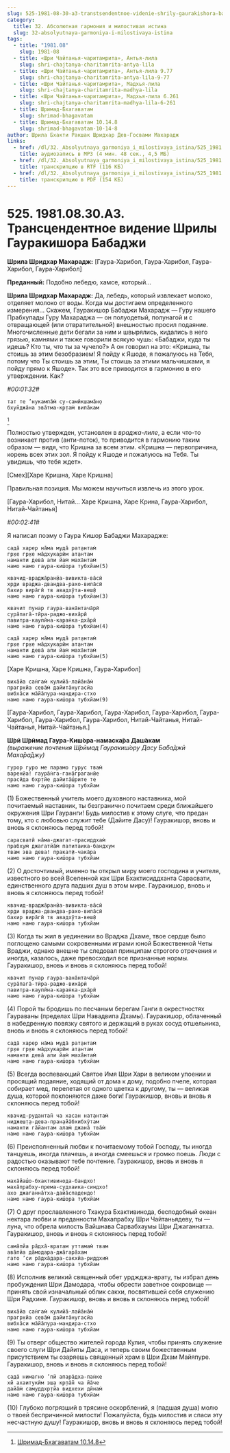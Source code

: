 ```yaml
---
slug: 525-1981-08-30-a3-transtsendentnoe-videnie-shrily-gaurakishora-babadzhi
category:
  title: 32. Абсолютная гармония и милостивая истина
  slug: 32-absolyutnaya-garmoniya-i-milostivaya-istina
tags:
  - title: "1981.08"
    slug: 1981-08
  - title: «Шри Чайтанья-чаритамрита», Антья-лила
    slug: shri-chajtanya-charitamrita-antya-lila
  - title: «Шри Чайтанья-чаритамрита», Антья-лила 9.77
    slug: shri-chajtanya-charitamrita-antya-lila-9-77
  - title: «Шри Чайтанья-чаритамрита», Мадхья-лила
    slug: shri-chajtanya-charitamrita-madhya-lila
  - title: «Шри Чайтанья-чаритамрита», Мадхья-лила 6.261
    slug: shri-chajtanya-charitamrita-madhya-lila-6-261
  - title: Шримад-Бхагаватам
    slug: shrimad-bhagavatam
  - title: Шримад-Бхагаватам 10.14.8
    slug: shrimad-bhagavatam-10-14-8
author: Шрила Бхакти Ракшак Шридхар Дев-Госвами Махарадж
links:
  - href: /dl/32._Absolyutnaya_garmoniya_i_milostivaya_istina/525_1981.08.30.A3_SridharMj_Transcendentnoe_videnie_Shrily_Gaurakishora_Babaji.mp3
    title: аудиозапись в MP3 (4 мин. 48 сек., 4,5 МБ)
  - href: /dl/32._Absolyutnaya_garmoniya_i_milostivaya_istina/525_1981.08.30.A3_SridharMj_Transcendentnoe_videnie_Shrily_Gaurakishora_Babaji.rtf
    title: транскрипцию в RTF (116 КБ)
  - href: /dl/32._Absolyutnaya_garmoniya_i_milostivaya_istina/525_1981.08.30.A3_SridharMj_Transcendentnoe_videnie_Shrily_Gaurakishora_Babaji.pdf
    title: транскрипцию в PDF (154 КБ)
---
```


# 525. 1981.08.30.A3. Трансцендентное видение Шрилы Гауракишора Бабаджи

**Шрила Шридхар Махарадж:** [Гаура-Харибол, Гаура-Харибол, Гаура-Харибол, Гаура-Харибол]

**Преданный:** Подобно лебедю, хамсе, который…

**Шрила Шридхар Махарадж:** Да, лебедь, который извлекает молоко, отделяет молоко от воды. Когда мы достигаем определенного измерения… Скажем, Гауракишор Бабаджи Махарадж — Гуру нашего Прабхупады Гуру Махараджа — он полуодетый, полунагой и с отвращающей (или отвратительной) внешностью просил подаяние. Многочисленные дети бегали за ним и швырялись, кидались в него грязью, камнями и также говорили всякую чушь: «Бабаджи, куда ты идешь? Кто ты, что ты за чучело?» А он говорил на это: «Кришна, ты стоишь за этим безобразием! Я пойду к Яшоде, я пожалуюсь на Тебя, потому что Ты стоишь за этим, Ты стоишь за этими мальчишками, я пойду прямо к Яшоде». Так это все приводится в гармонию в его утверждении. Как?

*#00:01:32#*

    тат те ’нукампа̄м̇ су-самӣкшама̄н̣о
    бхун̃джа̄на эва̄тма-кр̣там̇ випа̄кам
[^_ftn1]

Полностью утвержден, установлен в *враджа-лиле*, а если что-то возникает против (анти-поток), то приводится в гармонию таким образом — видя, что Кришна за всем этим. «Кришна — первопричина, корень всех этих зол. Я пойду к Яшоде и пожалуюсь на Тебя. Ты увидишь, что тебя ждет».

[Смех][Харе Кришна, Харе Кришна]

Правильная позиция. Мы можем научиться извлечь из этого урок.

[Гаура-Харибол, Нитай… Харе Кришна, Харе Крина, Гаура-Харибол, Нитай-Чайтанья]

*#00:02:41#*

Я написал поэму о Гаура Кишор Бабаджи Махарадже:

    сада̄ харер на̄ма муда̄ рат̣антам̇
    гр̣хе гр̣хе ма̄дхукарӣм ат̣антам
    наманти дева̄ апи йам̇ маха̄нтам̇
    намо намо гаура-киш́ора тубхйам(5)

    квачид-враджа̄ран̣йа-вивикта-ва̄сӣ
    хр̣ди враджа-двандва-рахо-вила̄сӣ
    бахир вира̄гӣ тв авадхӯта-веш̣ӣ
    намо намо гаура-киш́ора тубхйам(3)

    квачит пунар гаура-вана̄нтача̄рӣ
    сура̄пага̄-тӣра-раджо-виха̄рӣ
    павитра-каупӣна-каран̇ка-дха̄рӣ
    намо намо гаура-киш́ора тубхйам(4)

    сада̄ харер на̄ма муда̄ рат̣антам̇
    гр̣хе гр̣хе ма̄дхукарӣм ат̣антам
    наманти дева̄ апи йам̇ маха̄нтам̇
    намо намо гаура-киш́ора тубхйам(5)

[Харе Кришна, Харе Кришна, Гаура-Харибол]

    виха̄йа сан̇гам̇ кулийа̄-лайа̄на̄м̇
    прагр̣хйа сева̄м̇ дайита̄нугасйа
    вибха̄си ма̄йа̄пура-мандира-стхо
    намо намо гаура-киш́ора тубхйам(9)

[Гаура-Харибол, Гаура-Харибол, Гаура-Харибол, Гаура-Харибол, Гаура-Харибол, Гаура-Харибол, Гаура-Харибол, Нитай-Чайтанья, Нитай-Чайтанья, Нитай-Чайтанья.]

**Ш́рӣ Ш́рӣмад Гаура-Киш́ора-намаска̄ра Даш́акам**\
*(выражение почтения Ш́рӣмад Гауракиш́ору Дасу Ба̄ба̄джӣ Маха̄ра̄джу)*

    гурор гуро ме парамо гурус твам̇
    варен̣йа! гаура̄н̇га-ган̣а̄граган̣йе
    прасӣда бхр̣тйе дайита̄ш́рите те
    намо намо гаура-киш́ора тубхйам

(1) Божественный учитель моего духовного наставника, мой почитаемый наставник, ты безгранично почитаем среди ближайшего окружения Шри Гауранги! Будь милостив к этому слуге, что предан тому, кто с любовью служит тебе (Дайите Дасу)! Гауракишор, вновь и вновь я склоняюсь перед тобой!

    сарасватӣ на̄ма-джагат-прасиддхам̇
    прабхум̇ джагатйа̄м̇ патитаика-бандхум
    твам эва дева! пракат̣ӣ-чака̄ра
    намо намо гаура-киш́ора тубхйам

(2) О досточтимый, именно ты открыл миру моего господина и учителя, известного во всей Вселенной как Шри Бхактисиддханта Сарасвати, единственного друга падших душ в этом мире. Гауракишор, вновь и вновь я склоняюсь перед тобой!

    квачид-враджа̄ран̣йа-вивикта-ва̄сӣ
    хр̣ди враджа-двандва-рахо-вила̄сӣ
    бахир вира̄гӣ тв авадхӯта-веш̣ӣ
    намо намо гаура-киш́ора тубхйам

(3) Когда ты жил в уединении во Враджа Дхаме, твое сердце было поглощено самыми сокровенными играми юной Божественной Четы Враджи, однако внешне ты следовал принципам строгого отречения и иногда, казалось, даже превосходил все признанные нормы. Гауракишор, вновь и вновь я склоняюсь перед тобой!

    квачит пунар гаура-вана̄нтача̄рӣ
    сура̄пага̄-тӣра-раджо-виха̄рӣ
    павитра-каупӣна-каран̇ка-дха̄рӣ
    намо намо гаура-киш́ора тубхйам

(4) Порой ты бродишь по песчаным берегам Ганги в окрестностях Гаураваны (пределах Шри Навадвипа Дхамы). Гауракишор, облаченный в набедренную повязку святого и держащий в руках сосуд отшельника, вновь и вновь я склоняюсь перед тобой!

    сада̄ харер на̄ма муда̄ рат̣антам̇
    гр̣хе гр̣хе ма̄дхукарӣм ат̣антам
    наманти дева̄ апи йам̇ маха̄нтам̇
    намо намо гаура-киш́ора тубхйам

(5) Всегда воспевающий Святое Имя Шри Хари в великом упоении и просящий подаяние, ходящий от дома к дому, подобно пчеле, которая собирает мед, перелетая от одного цветка к другому, ты — великая душа, которой поклоняются даже боги! Гауракишор, вновь и вновь я склоняюсь перед тобой!

    квачид-рудантан̃ ча хасан нат̣антам̇
    ниджеш̣т̣а-дева-пран̣айа̄бхибхӯтам
    наманти га̄йантам алам̇ джана̄ тва̄м̇
    намо намо гаура-киш́ора тубхйам

(6) Преисполненный любви к почитаемому тобой Господу, ты иногда танцуешь, иногда плачешь, а иногда смеешься и громко поешь. Люди с радостью оказывают тебе почтение. Гауракишор, вновь и вновь я склоняюсь перед тобой!

    маха̄йаш́о-бхактивинода-бандхо!
    маха̄прабху-према-судхаика-синдхо!
    ахо джаганна̄тха-дайа̄спадендо!
    намо намо гаура-киш́ора тубхйам

(7) О друг прославленного Тхакура Бхактивинода, бесподобный океан нектара любви и преданности Махапрабху Шри Чайтаньядеву, ты — луна, что обрела милость Вайшнава Сарвабхаумы Шри Джаганнатха. Гауракишор, вновь и вновь я склоняюсь перед тобой!

    сама̄пйа ра̄дха̄-вратам уттамам̇ твам
    ава̄пйа да̄модара-джа̄гара̄хам
    гато ’си ра̄дха̄дара-сакхйа-риддхим̇
    намо намо гаура-киш́ора тубхйам

(8) Исполнив великий священный обет урджджа-врату, ты избрал день пробуждения Шри Дамодара, чтобы обрести заветное сокровище — принять свой изначальный облик сакхи, посвятившей себя служению Шри Радхике. Гауракишор, вновь и вновь я склоняюсь перед тобой!

    виха̄йа сан̇гам̇ кулийа̄-лайа̄на̄м̇
    прагр̣хйа сева̄м̇ дайита̄нугасйа
    вибха̄си ма̄йа̄пура-мандира-стхо
    намо намо гаура-киш́ора тубхйам

(9) Ты отверг общество жителей города Кулия, чтобы принять служение своего слуги Шри Дайиты Даса, и теперь своим божественным присутствием ты озаряешь священный храм в Шри Дхам Майяпуре. Гауракишор, вновь и вновь я склоняюсь перед тобой!

    сада̄ нимагно ’пй апара̄дха-пан̇ке
    хй ахаитукӣм эш̣а кр̣па̄н̃ ча йа̄че
    дайа̄м̇ самуддхр̣тйа видхехи дӣнам̇
    намо намо гаура-киш́ора тубхйам

(10) Глубоко погрязший в трясине оскорблений, я (падшая душа) молю о твоей беспричинной милости! Пожалуйста, будь милостив и спаси эту несчастную душу! Гауракишор, вновь и вновь я склоняюсь перед тобой!



[^_ftn1]: [Шримад-Бхагаватам 10.14.8](../notes/shrimad-bhagavatam/shrimad-bhagavatam-10-14-8.md)
